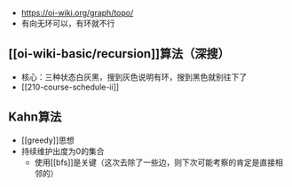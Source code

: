- https://oi-wiki.org/graph/topo/
- 有向无环可以，有环就不行
## [[oi-wiki-basic/recursion]]算法（深搜）
- 核心：三种状态白灰黑，搜到灰色说明有环，搜到黑色就别往下了
- [[210-course-schedule-ii]]
## Kahn算法
- [[greedy]]思想
- 持续维护出度为0的集合
  - 使用[[bfs]]是关键（这次去除了一些边，则下次可能考察的肯定是直接相邻的）